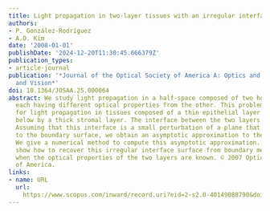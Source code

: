 ```yaml
---
title: Light propagation in two-layer tissues with an irregular interface
authors:
- P. González-Rodríguez
- A.D. Kim
date: '2008-01-01'
publishDate: '2024-12-20T11:30:45.666379Z'
publication_types:
- article-journal
publication: '*Journal of the Optical Society of America A: Optics and Image Science,
  and Vision*'
doi: 10.1364/JOSAA.25.000064
abstract: We study light propagation in a half-space composed of two homogeneous layers
  each having different optical properties from the other. This problem is a model
  for light propagation in tissues composed of a thin epithelial layer supported from
  below by a thick stromal layer. The interface between the two layers is irregular.
  Assuming that this interface is a small perturbation of a plane that is parallel
  to the boundary surface, we obtain an asymptotic approximation to the solution.
  We give a numerical method to compute this asymptotic approximation. Finally, we
  show how to recover this irregular interface surface from boundary measurements
  when the optical properties of the two layers are known. © 2007 Optical Society
  of America.
links:
- name: URL
  url: 
    https://www.scopus.com/inward/record.uri?eid=2-s2.0-40149088790&doi=10.1364%2fJOSAA.25.000064&partnerID=40&md5=36316c672349aace1008f69050c80b04
---
```

